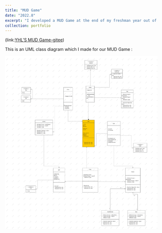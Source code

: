 ```yaml
---
title: "MUD Game"
date: "2022.8"
excerpt: "I developed a MUD Game at the end of my freshman year out of personal interest with my fellows who are majoring in CS and SE. "
collection: portfolio
---
```

(link:[YHL'S MUD Game-gitee](https://gitee.com/tea-garden-study/myfirst-repository))

This is an UML class diagram which I made for our MUD Game : 

<img src="UML.png" alt="UML class diagram of the game" style="max-width: 100% ; height: auto;" />
